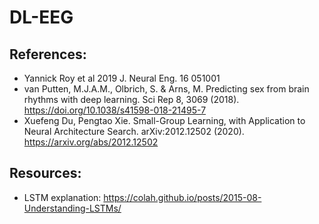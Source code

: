 # DL-EEG
## References:
* Yannick Roy et al 2019 J. Neural Eng. 16 051001
* van Putten, M.J.A.M., Olbrich, S. & Arns, M. Predicting sex from brain rhythms with deep learning. Sci Rep 8, 3069 (2018). https://doi.org/10.1038/s41598-018-21495-7
* Xuefeng Du, Pengtao Xie. Small-Group Learning, with Application to Neural Architecture Search. arXiv:2012.12502 (2020).  https://arxiv.org/abs/2012.12502

## Resources:
* LSTM explanation: https://colah.github.io/posts/2015-08-Understanding-LSTMs/
